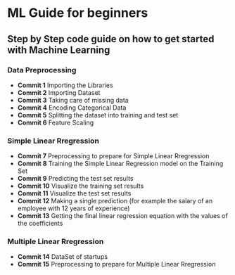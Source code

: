 # ML Guide for beginners

## Step by Step code guide on how to get started with Machine Learning

### Data Preprocessing

- **Commit 1** Importing the Libraries
- **Commit 2** Importing Dataset
- **Commit 3** Taking care of missing data
- **Commit 4** Encoding Categorical Data
- **Commit 5** Splitting the dataset into training and test set
- **Commit 6** Feature Scaling

### Simple Linear Rregression

- **Commit 7** Preprocessing to prepare for Simple Linear Rregression
- **Commit 8** Training the Simple Linear Regression model on the Training Set
- **Commit 9** Predicting the test set results
- **Commit 10** Visualize the training set results
- **Commit 11** Visualize the test set results
- **Commit 12** Making a single prediction (for example the salary of an employee with 12 years of experience)
- **Commit 13** Getting the final linear regression equation with the values of the coefficients

### Multiple Linear Rregression

- **Commit 14** DataSet of startups
- **Commit 15** Preprocessing to prepare for Multiple Linear Rregression